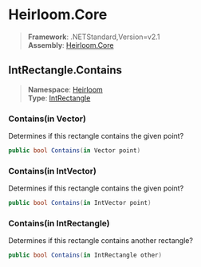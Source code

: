 # Heirloom.Core

> **Framework**: .NETStandard,Version=v2.1  
> **Assembly**: [Heirloom.Core][0]  

## IntRectangle.Contains

> **Namespace**: [Heirloom][0]  
> **Type**: [IntRectangle][1]  

### Contains(in Vector)

Determines if this rectangle contains the given point?

```cs
public bool Contains(in Vector point)
```

### Contains(in IntVector)

Determines if this rectangle contains the given point?

```cs
public bool Contains(in IntVector point)
```

### Contains(in IntRectangle)

Determines if this rectangle contains another rectangle?

```cs
public bool Contains(in IntRectangle other)
```

[0]: ../Heirloom.Core.md
[1]: Heirloom.IntRectangle.md
